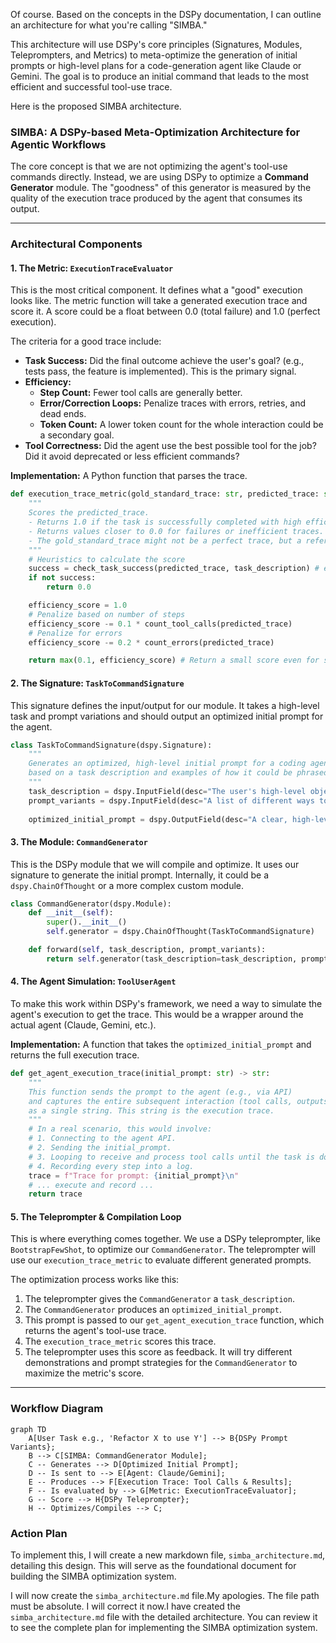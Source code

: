 Of course. Based on the concepts in the DSPy documentation, I can outline an architecture for what you're calling "SIMBA."

This architecture will use DSPy's core principles (Signatures, Modules, Teleprompters, and Metrics) to meta-optimize the generation of initial prompts or high-level plans for a code-generation agent like Claude or Gemini. The goal is to produce an initial command that leads to the most efficient and successful tool-use trace.

Here is the proposed SIMBA architecture.

### SIMBA: A DSPy-based Meta-Optimization Architecture for Agentic Workflows

The core concept is that we are not optimizing the agent's tool-use commands directly. Instead, we are using DSPy to optimize a **Command Generator** module. The "goodness" of this generator is measured by the quality of the execution trace produced by the agent that consumes its output.

---

### Architectural Components

#### 1. The Metric: `ExecutionTraceEvaluator`

This is the most critical component. It defines what a "good" execution looks like. The metric function will take a generated execution trace and score it. A score could be a float between 0.0 (total failure) and 1.0 (perfect execution).

The criteria for a good trace include:
*   **Task Success:** Did the final outcome achieve the user's goal? (e.g., tests pass, the feature is implemented). This is the primary signal.
*   **Efficiency:**
    *   **Step Count:** Fewer tool calls are generally better.
    *   **Error/Correction Loops:** Penalize traces with errors, retries, and dead ends.
    *   **Token Count:** A lower token count for the whole interaction could be a secondary goal.
*   **Tool Correctness:** Did the agent use the best possible tool for the job? Did it avoid deprecated or less efficient commands?

**Implementation:** A Python function that parses the trace.

```python
def execution_trace_metric(gold_standard_trace: str, predicted_trace: str, task_description: str) -> float:
    """
    Scores the predicted_trace.
    - Returns 1.0 if the task is successfully completed with high efficiency.
    - Returns values closer to 0.0 for failures or inefficient traces.
    - The gold_standard_trace might not be a perfect trace, but a reference.
    """
    # Heuristics to calculate the score
    success = check_task_success(predicted_trace, task_description) # e.g., run a verification script
    if not success:
        return 0.0

    efficiency_score = 1.0
    # Penalize based on number of steps
    efficiency_score -= 0.1 * count_tool_calls(predicted_trace)
    # Penalize for errors
    efficiency_score -= 0.2 * count_errors(predicted_trace)

    return max(0.1, efficiency_score) # Return a small score even for success if inefficient
```

#### 2. The Signature: `TaskToCommandSignature`

This signature defines the input/output for our module. It takes a high-level task and prompt variations and should output an optimized initial prompt for the agent.

```python
class TaskToCommandSignature(dspy.Signature):
    """
    Generates an optimized, high-level initial prompt for a coding agent
    based on a task description and examples of how it could be phrased.
    """
    task_description = dspy.InputField(desc="The user's high-level objective.")
    prompt_variants = dspy.InputField(desc="A list of different ways to ask for the same task.")
    
    optimized_initial_prompt = dspy.OutputField(desc="A clear, high-level, multi-step prompt for an agent to execute the task efficiently.")
```

#### 3. The Module: `CommandGenerator`

This is the DSPy module that we will compile and optimize. It uses our signature to generate the initial prompt. Internally, it could be a `dspy.ChainOfThought` or a more complex custom module.

```python
class CommandGenerator(dspy.Module):
    def __init__(self):
        super().__init__()
        self.generator = dspy.ChainOfThought(TaskToCommandSignature)

    def forward(self, task_description, prompt_variants):
        return self.generator(task_description=task_description, prompt_variants=prompt_variants)
```

#### 4. The Agent Simulation: `ToolUserAgent`

To make this work within DSPy's framework, we need a way to simulate the agent's execution to get the trace. This would be a wrapper around the actual agent (Claude, Gemini, etc.).

**Implementation:** A function that takes the `optimized_initial_prompt` and returns the full execution trace.

```python
def get_agent_execution_trace(initial_prompt: str) -> str:
    """
    This function sends the prompt to the agent (e.g., via API)
    and captures the entire subsequent interaction (tool calls, outputs, errors)
    as a single string. This string is the execution trace.
    """
    # In a real scenario, this would involve:
    # 1. Connecting to the agent API.
    # 2. Sending the initial_prompt.
    # 3. Looping to receive and process tool calls until the task is done.
    # 4. Recording every step into a log.
    trace = f"Trace for prompt: {initial_prompt}\n"
    # ... execute and record ...
    return trace
```

#### 5. The Teleprompter & Compilation Loop

This is where everything comes together. We use a DSPy teleprompter, like `BootstrapFewShot`, to optimize our `CommandGenerator`. The teleprompter will use our `execution_trace_metric` to evaluate different generated prompts.

The optimization process works like this:
1.  The teleprompter gives the `CommandGenerator` a `task_description`.
2.  The `CommandGenerator` produces an `optimized_initial_prompt`.
3.  This prompt is passed to our `get_agent_execution_trace` function, which returns the agent's tool-use trace.
4.  The `execution_trace_metric` scores this trace.
5.  The teleprompter uses this score as feedback. It will try different demonstrations and prompt strategies for the `CommandGenerator` to maximize the metric's score.

---

### Workflow Diagram

```mermaid
graph TD
    A[User Task e.g., 'Refactor X to use Y'] --> B{DSPy Prompt Variants};
    B --> C[SIMBA: CommandGenerator Module];
    C -- Generates --> D[Optimized Initial Prompt];
    D -- Is sent to --> E[Agent: Claude/Gemini];
    E -- Produces --> F[Execution Trace: Tool Calls & Results];
    F -- Is evaluated by --> G[Metric: ExecutionTraceEvaluator];
    G -- Score --> H{DSPy Teleprompter};
    H -- Optimizes/Compiles --> C;
```

### Action Plan

To implement this, I will create a new markdown file, `simba_architecture.md`, detailing this design. This will serve as the foundational document for building the SIMBA optimization system.

I will now create the `simba_architecture.md` file.My apologies. The file path must be absolute. I will correct it now.I have created the `simba_architecture.md` file with the detailed architecture. You can review it to see the complete plan for implementing the SIMBA optimization system.
